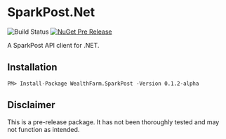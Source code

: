 # SparkPost.Net

![Build Status](https://api.travis-ci.org/wealth-farm/SparkPost.Net.svg?branch=master)
[![NuGet Pre Release](https://img.shields.io/nuget/vpre/WealthFarm.SparkPost.svg)](https://preview.nuget.org/packages/WealthFarm.SparkPost/0.1.2-alpha)

A SparkPost API client for .NET.

## Installation

```
PM> Install-Package WealthFarm.SparkPost -Version 0.1.2-alpha
```

## Disclaimer

This is a pre-release package. It has not been thoroughly tested and may not function as intended.
